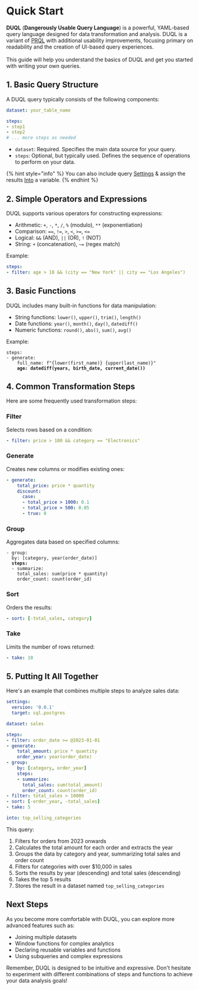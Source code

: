 # Quick Start

**DUQL** (**Dangerously Usable Query Language**) is a powerful, YAML-based query language designed for data transformation and analysis. DUQL is a variant of [PRQL](https://prql-lang.org) with additional usability improvements, focusing primary on readability and the creation of UI-based query experiences. \
\
This guide will help you understand the basics of DUQL and get you started with writing your own queries.

## 1. Basic Query Structure

A DUQL query typically consists of the following components:

```yaml
dataset: your_table_name

steps:
- step1
- step2
# ... more steps as needed
```

* `dataset`: Required. Specifies the main data source for your query.
* `steps`: Optional, but typically used. Defines the sequence of operations to perform on your data.

{% hint style="info" %}
You can also include query [Settings](getting-started/query/settings.md) & assign the results [Into](getting-started/query/into.md) a variable.
{% endhint %}

## 2. Simple Operators and Expressions

DUQL supports various operators for constructing expressions:

* Arithmetic: `+`, `-`, `*`, `/`, `%` (modulo), `**` (exponentiation)
* Comparison: `==`, `!=`, `>`, `<`, `>=`, `<=`
* Logical: `&&` (AND), `||` (OR), `!` (NOT)
* String: `+` (concatenation), `~=` (regex match)

Example:

```yaml
steps:
- filter: age > 18 && (city == "New York" || city == "Los Angeles")
```

## 3. Basic Functions

DUQL includes many built-in functions for data manipulation:

* String functions: `lower()`, `upper()`, `trim()`, `length()`
* Date functions: `year()`, `month()`, `day()`, `datediff()`
* Numeric functions: `round()`, `abs()`, `sum()`, `avg()`

Example:

<pre class="language-yaml"><code class="lang-yaml">steps:
- generate:
    full_name: f"{lower(first_name)} {upper(last_name)}"
<strong>    age: datediff(years, birth_date, current_date())
</strong></code></pre>

## 4. Common Transformation Steps

Here are some frequently used transformation steps:

### Filter

Selects rows based on a condition:

```yaml
- filter: price > 100 && category == "Electronics"
```

### Generate

Creates new columns or modifies existing ones:

```yaml
- generate:
    total_price: price * quantity
    discount: 
      case:
      - total_price > 1000: 0.1
      - total_price > 500: 0.05
      - true: 0
```

### Group

Aggregates data based on specified columns:

<pre class="language-yaml"><code class="lang-yaml">- group:
  by: [category, year(order_date)]
<strong>  steps:
</strong>  - summarize:
    total_sales: sum(price * quantity)
    order_count: count(order_id)
</code></pre>

### Sort

Orders the results:

```yaml
- sort: [-total_sales, category]
```

### Take

Limits the number of rows returned:

```yaml
- take: 10
```

## 5. Putting It All Together

Here's an example that combines multiple steps to analyze sales data:

```yaml
settings:
  version: '0.0.1'
  target: sql.postgres

dataset: sales

steps:
- filter: order_date >= @2023-01-01
- generate:
    total_amount: price * quantity
    order_year: year(order_date)
- group:
    by: [category, order_year]
    steps:
    - summarize:
      total_sales: sum(total_amount)
      order_count: count(order_id)
- filter: total_sales > 10000
- sort: [-order_year, -total_sales]
- take: 5

into: top_selling_categories
```

This query:

1. Filters for orders from 2023 onwards
2. Calculates the total amount for each order and extracts the year
3. Groups the data by category and year, summarizing total sales and order count
4. Filters for categories with over $10,000 in sales
5. Sorts the results by year (descending) and total sales (descending)
6. Takes the top 5 results
7. Stores the result in a dataset named `top_selling_categories`

## Next Steps

As you become more comfortable with DUQL, you can explore more advanced features such as:

* Joining multiple datasets
* Window functions for complex analytics
* Declaring reusable variables and functions
* Using subqueries and complex expressions

Remember, DUQL is designed to be intuitive and expressive. Don't hesitate to experiment with different combinations of steps and functions to achieve your data analysis goals!
